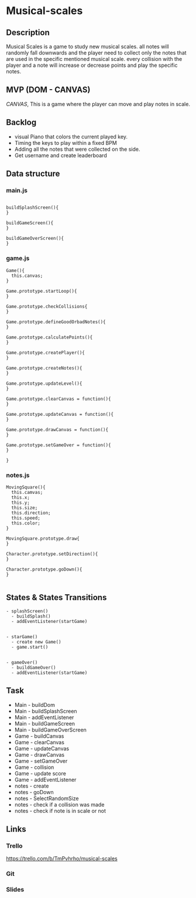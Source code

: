 # Musical-scales

## Description
Musical Scales is a game to study new musical scales.
all notes will randomly fall downwards and the player need to collect only the notes that are used in the specific mentioned musical scale.
every collision with the player and a note will increase or decrease points and play the specific notes.

## MVP (DOM - CANVAS)
*CANVAS*, This is a game where the player can move and play notes in scale.

## Backlog
- visual Piano that colors the current played key.
- Timing the keys to play within a fixed BPM
- Adding all the notes that were collected on the side.
- Get username and create leaderboard




## Data structure

### main.js
```

buildSplashScreen(){
}

buildGameScreen(){
}

buildGameOverScreen(){
}
```

### game.js
```
Game(){
  this.canvas;
}

Game.prototype.startLoop(){
}

Game.prototype.checkCollisions{
}

Game.prototype.defineGoodOrbadNotes(){
}

Game.prototype.calculatePoints(){
}

Game.prototype.createPlayer(){
}

Game.prototype.createNotes(){
}

Game.prototype.updateLevel(){
}

Game.prototype.clearCanvas = function(){
}

Game.prototype.updateCanvas = function(){
}

Game.prototype.drawCanvas = function(){ 
}

Game.prototype.setGameOver = function(){
}

}
```

### notes.js
```
MovingSquare(){
  this.camvas;
  this.x;
  this.y;
  this.size;
  this.direction;
  this.speed; 
  this.color;
}

MovingSquare.prototype.draw{
}

Character.prototype.setDirection(){
}

Character.prototype.goDown(){
}


```


## States & States Transitions
```
- splashScreen()
  - buildSplash()
  - addEventListener(startGame)
  
  
- starGame()
  - create new Game()
  - game.start()
  
  
- gameOver()
  - buildGameOver()
  - addEventListener(startGame) 
```

## Task
- Main - buildDom
- Main - buildSplashScreen
- Main - addEventListener
- Main - buildGameScreen
- Main - buildGameOverScreen
- Game - buildCanvas
- Game - clearCanvas
- Game - updateCanvas
- Game - drawCanvas
- Game - setGameOver
- Game - collision
- Game - update score
- Game - addEventListener
- notes - create
- notes - goDown
- notes - SelectRandomSize
- notes - check if a collision was made
- notes - check if note is in scale or not



## Links


### Trello
https://trello.com/b/TmPvhrho/musical-scales


### Git



### Slides

